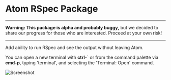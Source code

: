 # Atom RSpec Package

----

**Warning: This package is alpha and probably buggy,** but we decided to share
our progress for those who are interested. Proceed at your own risk!

-----

Add ability to run RSpec and see the output without leaving Atom.

You can open a new terminal with **ctrl-`** or from the command palette
via **cmd-p**, typing 'terminal', and selecting the 'Terminal: Open' command.

![Screenshot](http://cl.ly/image/2J2X403a253g/stats_collector_spec.rb%20-%20-Users-fcoury-Projects-crm_bliss.png)
